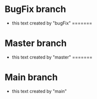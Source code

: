 

# BugFix branch
- this text created by "bugFix"
=======
# Master branch
- this text created by "master"
=======
# Main branch
- this text created by "main"